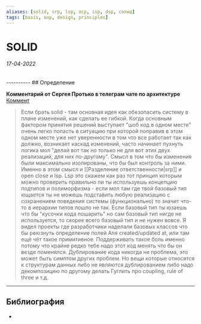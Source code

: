 ```yaml
---
aliases: [solid, srp, lsp, ocp, isp, dsp, солид]
tags: [basis, oop, design, principles]
---
```

# SOLID
<h6>17-04-2022</h6>
----------
## Определение

**Комментарий от Сергея Протько в телеграм чате по архитектуре**
[Коммент](https://t.me/oop_ru/191232)
>Если брать solid - там основная идея как обезопасить систему в плане изменений, как сделать ее гибкой.
Когда основным фактором принятия решений выступает "шоб код в одном месте" очень легко попасть в ситуацию при которой поправив в этом одном месте уже нет уверенности в том что все работает так как должно, возникает каскад изменений, часто начинает пухнуть логика мол "делай вот так но только не для вот этих двух реализаций, для них по-другому". 
Смысл в том что бы изменения были максимально изолированы, что бы был контроль за ними. Именно в этом смысл и [[Разделение ответственности|srp]] и open close и lsp.
Lsp это скажем как раз тот принцип которым можно проверить правильно ли ты используешь концепцию подтипов и полиморфизма - если мол там где твой базовый тип ющается ты не можешь подставить любую реализацию с сохранением поведения системы (функционально) то значит что-то в иерархии типов пошло не так. 
Если базовый тип ты юзаешь что бы "кусочки кода пошарить" но сам базовый тип нигде не используется, то скорее всего базовый тип и не нужен вовсе.
Я видел проекты где разработчики наделали базовых классов что бы реюзнуть определение полей Аля created/updated at,  или там ещё чёт такое примитивное. Поддерживать такое боль именно потому что крайне редко тебе надо этот код менять что бы он везде поменялся.
Дублирование кода никогда не проблема, это может быть симптом других проблем. Но вещи которые относятся к структурам данных либо не являются дублированием либо надо декомпозицию по другому делать
Гуглить про coupling, rule of three и т.д.

---
## Библиография
- 
